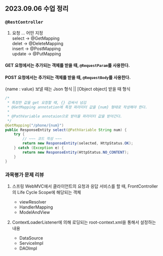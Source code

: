 ## 2023.09.06 수업 정리

### `@RestController`

1.  요청 ... 어떤 지정  
    select -> @GetMapping  
    delet -> @DeleteMapping  
    insert -> @PostMapping  
    update -> @PutMapping

#### <b>GET</b> 요청에서는 추가되는 객체를 받을 때, `@RequestParam`를 사용한다.

#### <b>POST</b> 요청에서는 추가되는 객체를 받을 때, `@RequestBody`를 사용한다.

{name : value} 보낼 때는 Json 형식 || [Object object] 받을 때 형식

```java
/*
 * 특정한 값을 get 요청할 때, {} 감싸서 넘김
 * @GetMapping annotation에 특정 파라미터 값을 {num} 형태로 작성해야 한다.
 *
 * @PathVariable annotaion으로 받아올 파라미터 값을 받아간다.
 */
@GetMapping("/phone/{num}")
public ResponseEntity select(@PathVariable String num) {
	try {
        // ~~~ 코드 작성 ~~~
		return new ResponseEntity(selected, HttpStatus.OK);
	} catch (Exception e) {
		return new ResponseEntity(HttpStatus.NO_CONTENT);
	}
}
```

### 과목평가 문제 리뷰

1. 스프링 WebMVC에서 클라이언트의 요청과 응답 서비스를 할 때, FrontController의 Life Cycle Scope에 해당되는 객체

   - viewResolver
   - HandlerMapping
   - ModelAndView

2. ContextLoaderListener에 의해 로딩되는 root-context.xml을 통해서 설정하는 내용
   - DataSource
   - ServiceImpl
   - DAOImpl

